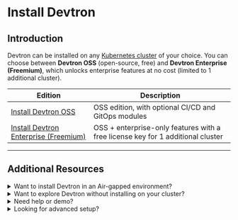 # Install Devtron

## Introduction

Devtron can be installed on any [Kubernetes cluster](../getting-started/getting-started.md#create-a-kubernetes-cluster) of your choice. 
You can choose between **Devtron OSS** (open-source, free) and **Devtron Enterprise (Freemium)**, which unlocks enterprise features at no cost (limited to 1 additional cluster).

| Edition | Description |
| -------- | ----------- |
| [Install Devtron OSS](devtron-oss.md)| OSS edition, with optional CI/CD and GitOps modules |
| [Install Devtron Enterprise (Freemium)](devtron-enterprise-freemium.md) | OSS + enterprise-only features with a free license key for 1 additional cluster |

---


## Additional Resources

<details>
  <summary>Want to install Devtron in an Air-gapped environment?</summary>

  See the full guide here: [Install Devtron in Air-gapped Environment](./install-devtron-in-airgapped-environment.md)

</details>

<details>
  <summary>Want to explore Devtron without installing on your cluster?</summary>

  * Try [Devtron Sandbox](https://preview.devtron.ai)
  * Try [Devtron Kubernetes Desktop Client](./install-devtron-Kubernetes-client.md)

</details>

<details>
  <summary>Need help or demo?</summary>

  * [Discord community for support](https://discord.gg/jsRG5qx2gp)[![Join Discord](https://img.shields.io/badge/Join%20us%20on-Discord-e01563.svg)](https://discord.gg/jsRG5qx2gp). 
  * [Book time with our team](https://devtron.ai/demo)

</details>

<details>
  <summary>Looking for advanced setup?</summary>

  See [Additional Installation Resources](../../reference/README.md) for production infra recommendations, advanced configs, air-gapped installs, backup, and more.

</details>
